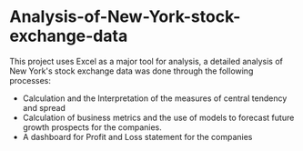 # Analysis-of-New-York-stock-exchange-data
This project uses Excel as a major tool for analysis, a detailed analysis of New York's stock exchange data was done through the following processes:
- Calculation and the Interpretation of the measures of central tendency and spread
- Calculation of business metrics and the use of models to forecast future growth prospects for the companies.
- A dashboard for Profit and Loss statement for the companies
